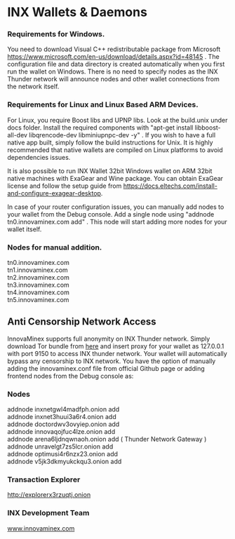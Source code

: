 # INX Wallets & Daemons

### Requirements for Windows.

You need to download Visual C++ redistributable package from Microsoft https://www.microsoft.com/en-us/download/details.aspx?id=48145 . The configuration file and data directory is created automatically when you first run the wallet on Windows. There is no need to specify nodes as the INX Thunder network will announce nodes and other wallet connections from the network itself. 

### Requirements for Linux and Linux Based ARM Devices.

For Linux, you require Boost libs and UPNP libs. Look at the build.unix under docs folder. Install the required components with "apt-get install libboost-all-dev libqrencode-dev libminiupnpc-dev -y" . If you wish to have a full native app built, simply follow the build instructions for Unix. It is highly recommended that native wallets are compiled on Linux platforms to avoid dependencies issues.

It is also possible to run INX Wallet 32bit Windows wallet on ARM 32bit native machines with ExaGear and Wine package. You can obtain ExaGear license and follow the setup guide from https://docs.eltechs.com/install-and-configure-exagear-desktop.

In case of your router configuration issues, you can manually add nodes to your wallet from the Debug console. Add a single node using "addnode tn0.innovaminex.com add" . This node will start adding more nodes for your wallet itself.

### Nodes for manual addition.

tn0.innovaminex.com <br>
tn1.innovaminex.com <br> 
tn2.innovaminex.com <br>
tn3.innovaminex.com <br>
tn4.innovaminex.com <br>
tn5.innovaminex.com <br>

## Anti Censorship Network Access

InnovaMinex supports full anonymity on INX Thunder network. Simply download Tor bundle  from [here](https://innovaminex.com/tor/torbrowser-install-7.5.6_en-US.exe) and insert proxy for your wallet as 127.0.0.1 with port 9150 to access INX thunder network. Your wallet will automatically bypass any censorship to INX network. You have the option of manually adding the innovaminex.conf file from official Github page or adding frontend nodes from the Debug console as:

### Nodes

addnode inxnetgwl4madfph.onion add <br>
addnode inxnet3huui3a6r4.onion add <br>
addnode doctordwv3ovyiep.onion add <br>
addnode innovaqojfuc4lze.onion add <br>
addnode arena6ljdnqwnaoh.onion add ( Thunder Network Gateway ) <br> 
addnode unravelgt7zs5lcr.onion add <br>
addnode optimusi4r6nzx23.onion add <br>
addnode v5jk3dkmyukckqu3.onion add <br>

### Transaction Explorer

http://explorerx3rzuqtj.onion

### INX Development Team
www.innovaminex.com
